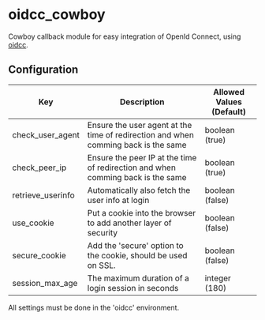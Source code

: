 # oidcc_cowboy
Cowboy callback module for easy integration of OpenId Connect, using [oidcc](https://github.com/indigo-dc/oidcc).

## Configuration
| Key | Description | Allowed Values (Default) |
| --- | --- | --- |
| check_user_agent | Ensure the user agent at the time of redirection and when comming back is the same | boolean (true) |
| check_peer_ip | Ensure the peer IP at the time of redirection and when comming back is the same | boolean (true) |
| retrieve_userinfo | Automatically also fetch the user info at login | boolean (false) |
| use_cookie | Put a cookie into the browser to add another layer of security | boolean (false) |
| secure_cookie | Add the 'secure' option to the cookie, should be used on SSL. | boolean (false) |
| session_max_age | The maximum duration of a login session in seconds | integer (180) |

All settings must be done in the 'oidcc' environment.
